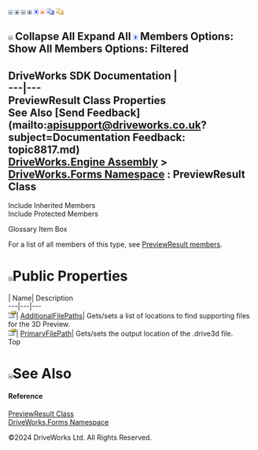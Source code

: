 ![](dotnetimages/collapse.gif) ![](dotnetimages/expand.gif) ![](dotnetimages/collapse.gif) ![](dotnetimages/expand.gif) ![](dotnetimages/drpdown.gif) ![](dotnetimages/drpdown_orange.gif) ![](dotnetimages/copycode.gif) ![](dotnetimages/copycodeHighlight.gif)

![](dotnetimages/collapse.gif) Collapse All Expand All ![](dotnetimages/drpdown.gif) Members Options: Show All  Members Options: Filtered   
---  
DriveWorks SDK Documentation  |   
---|---  
PreviewResult Class Properties   
See Also [Send Feedback](mailto:apisupport@driveworks.co.uk?subject=Documentation Feedback: topic8817.md)  
[DriveWorks.Engine Assembly](topic2156.md) > [DriveWorks.Forms Namespace](topic7266.md) : PreviewResult Class  
---  
  
Include Inherited Members    
Include Protected Members    


Glossary Item Box

For a list of all members of this type, see [PreviewResult members](topic8818.md).

# ![](dotnetimages/collapse.gif)Public Properties

| Name| Description  
---|---|---  
![Public Property](dotnetimages/publicProperty.gif)| [AdditionalFilePaths](topic8824.md)| Gets/sets a list of locations to find supporting files for the 3D Preview.   
![Public Property](dotnetimages/publicProperty.gif)| [PrimaryFilePath](topic8825.md)| Gets/sets the output location of the .drive3d file.   
Top

# ![](dotnetimages/collapse.gif)See Also

#### Reference

[PreviewResult Class](topic8817.md)   
[DriveWorks.Forms Namespace](topic7266.md)

©2024 DriveWorks Ltd. All Rights Reserved.
